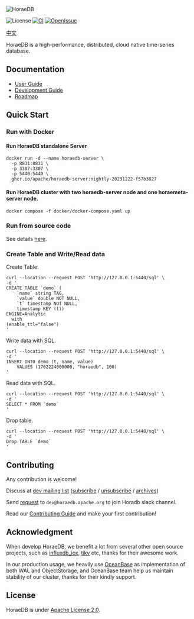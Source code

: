 ![HoraeDB](docs/logo/horaedb-banner-white-small.jpg)

![License](https://img.shields.io/badge/license-Apache--2.0-green.svg)
[![CI](https://github.com/apache/incubator-horaedb/actions/workflows/ci.yml/badge.svg)](https://github.com/apache/incubator-horaedb/actions/workflows/ci.yml)
[![OpenIssue](https://img.shields.io/github/issues/apache/incubator-horaedb)](https://github.com/apache/incubator-horaedb/issues)
<!-- [![Docker](https://img.shields.io/docker/v/horaedb/horaedb-server?logo=docker)](https://hub.docker.com/r/horaedb/horaedb-server) TODO need to wait for first apache version release.-->

[中文](./README-CN.md)

HoraeDB is a high-performance, distributed, cloud native time-series database.

## Documentation

- [User Guide](https://horaedb.apache.org)
- [Development Guide](https://horaedb.apache.org/dev/compile_run.html)
- [Roadmap](https://horaedb.apache.org/dev/roadmap.html)

## Quick Start

### Run with Docker

#### Run HoraeDB standalone Server

```
docker run -d --name horaedb-server \
  -p 8831:8831 \
  -p 3307:3307 \
  -p 5440:5440 \
  ghcr.io/apache/horaedb-server:nightly-20231222-f57b3827
```

#### Run HoraeDB cluster with two horaedb-server node and one horaemeta-server node.

```
docker compose -f docker/docker-compose.yaml up
```

### Run from source code

See details [here](https://horaedb.apache.org/dev/compile_run.html).

### Create Table and Write/Read data
Create Table.

```
curl --location --request POST 'http://127.0.0.1:5440/sql' \
-d '
CREATE TABLE `demo` (
    `name` string TAG,
    `value` double NOT NULL,
    `t` timestamp NOT NULL,
    timestamp KEY (t))
ENGINE=Analytic
  with
(enable_ttl="false")
'
```

Write data with SQL.

```
curl --location --request POST 'http://127.0.0.1:5440/sql' \
-d '
INSERT INTO demo (t, name, value)
    VALUES (1702224000000, "horaedb", 100)
'
```

Read data with SQL.

```
curl --location --request POST 'http://127.0.0.1:5440/sql' \
-d '
SELECT * FROM `demo`
'
```

Drop table.

```
curl --location --request POST 'http://127.0.0.1:5440/sql' \
-d '
Drop TABLE `demo`
'
```


## Contributing

Any contribution is welcome!

Discuss at [dev mailing list](mailto:dev-subscribe@horaedb.apache.org) ([subscribe](mailto:dev-subscribe@horaedb.apache.org?subject=(send%20this%20email%20to%20subscribe)) / [unsubscribe](mailto:dev-unsubscribe@horaedb.apache.org?subject=(send%20this%20email%20to%20unsubscribe)) / [archives](https://lists.apache.org/list.html?dev@horaedb.apache.org))

Send [request](mailto:dev@horaedb.apache.org?subject=(Request%to%20join%20HoraeDB%20slack)) to `dev@horaedb.apache.org` to join Horadb slack channel.

Read our [Contributing Guide](CONTRIBUTING.md) and make your first contribution!

## Acknowledgment

When develop HoraeDB, we benefit a lot from several other open source projects,  such as [influxdb_iox](https://github.com/influxdata/influxdb/tree/main), [tikv](https://github.com/tikv/tikv) etc, thanks for their awesome work.

In our production usage, we heavily use [OceanBase](https://github.com/oceanbase/oceanbase) as implementation of both WAL and ObjectStorage, and OceanBase team help us maintain stability of our cluster, thanks for their kindly support.

## License

HoraeDB is under [Apache License 2.0](./LICENSE).



